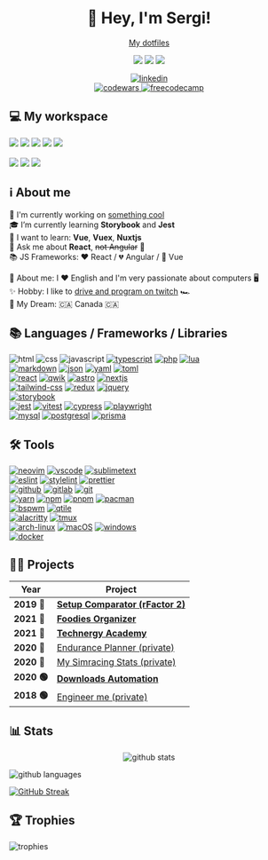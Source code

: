<!-- icons: https://github.com/alexandresanlim/Badges4-README.md-Profile -->

<h1 align="center">
  👋 Hey, I'm Sergi!
</h1>

<p align="center">
    <a href="https://github.com/Sergih28/dotfiles">My dotfiles</a>
</p>

<p align="center">
  <img src="https://img.shields.io/badge/Catalan%20%28native%29-FFD900?style=for-the-badge&logo=&logoColor=FFF" />
  <img src="https://img.shields.io/badge/Spanish%20%28native%29-AA151B?style=for-the-badge&logo=&logoColor=FFF" />
  <img src="https://img.shields.io/badge/English-00247D?style=for-the-badge&logo=&logoColor=FFF" />
</p>

<p align="center">
  <a href="https://www.linkedin.com/in/sergiheras/">
    <img alt="linkedin" src="https://img.shields.io/badge/linkedin-0077B5?style=for-the-badge&logo=linkedin&logoColor=FFF" />
  </a>
  </br>
  <a href="https://www.codewars.com/users/Sergih28/">
    <img alt="codewars" src="https://img.shields.io/badge/codewars-b1361e?style=for-the-badge&logo=codewars&logoColor=FFF" />
  </a>
  <a href="https://www.freecodecamp.org/sergi28">
    <img alt="freecodecamp" src="https://img.shields.io/badge/freecodecamp-27273D?style=for-the-badge&logo=freecodecamp&logoColor=FFF" />
  </a>
</p>

## 💻 My workspace

<p align="left">
  <img src="https://img.shields.io/badge/arch%20linux-1793D1?style=for-the-badge&logo=archlinux&logoColor=FFF" />
  <img src="https://img.shields.io/badge/windows-%230078D6.svg?&style=for-the-badge&logo=windows&logoColor=FFF" />
  <img src="https://img.shields.io/badge/intel-core i7 7700K-%230071C5.svg?&style=for-the-badge&logo=intel&logoColor=FFF" />
  <img src="https://img.shields.io/badge/RAM-16GB-%230071C5.svg?&style=for-the-badge&logoColor=FFF" />
  <img src="https://img.shields.io/badge/nvidia-gtx 970 @4Gb-%2376B900.svg?&style=for-the-badge&logo=nvidia&logoColor=FFF" />
  <br />
  <br />
  <img src="https://img.shields.io/badge/Apple-MacBook_Pro_2019 13%22-999999?style=for-the-badge&logo=apple&logoColor=FFF" />
  <img src="https://img.shields.io/badge/macOS 14 Sonoma-000000.svg?&style=for-the-badge&logo=apple&logoColor=FFF" />
  <img src="https://img.shields.io/badge/RAM-8GB-%230071C5.svg?&style=for-the-badge&logoColor=FFF" />
  <br/>
</p>

## ℹ️ About me

🔭 I'm currently working on [something cool](https://github.com/Sergih28/setup-comparator)  
🎓 I’m currently learning **Storybook** and **Jest**  
📘 I want to learn: **Vue**, **Vuex**, **Nuxtjs**  
💬 Ask me about **React**, ~~not Angular~~ 🤷  
📚 JS Frameworks: ♥️ React / 💔 Angular / 🧐 Vue  

🙋 About me: I ♥️ English and I'm very passionate about computers 🖥️  
✨ Hobby: I like to [drive and program on twitch](https://www.twitch.tv/sergi_heras) 🏎️  
💭 My Dream: 🇨🇦 Canada 🇨🇦  

## 📚 Languages / Frameworks / Libraries

![html](https://img.shields.io/badge/html-E34F26?style=for-the-badge&logo=html5&logoColor=FFF)
![css](https://img.shields.io/badge/css-1572B6?style=for-the-badge&logo=css3&logoColor=FFF)
![javascript](https://img.shields.io/badge/javascript-F7DF1E?style=for-the-badge&logo=javascript&logoColor=000)
[![typescript](https://img.shields.io/badge/typescript-007ACC?style=for-the-badge&logo=typescript&logoColor=FFF)](https://github.com/microsoft/TypeScript)
[![php](https://img.shields.io/badge/php-777BB4?style=for-the-badge&logo=php&logoColor=FFF)](https://www.php.net/)
[![lua](https://img.shields.io/badge/lua-000080?style=for-the-badge&logo=lua&logoColor=FFF)](https://www.lua.org)  
[![markdown](https://img.shields.io/badge/markdown-000?style=for-the-badge&logo=markdown&logoColor=FFF)](https://www.markdownguide.org)
[![json](https://img.shields.io/badge/json-5E5C5C?style=for-the-badge&logo=json&logoColor=FFF)](https://www.json.org/)
[![yaml](https://img.shields.io/badge/yaml-000?style=for-the-badge&logo=yaml&logoColor=FFF)](https://yaml.org)
[![toml](https://img.shields.io/badge/toml-000?style=for-the-badge&logo=toml&logoColor=FFF)](https://github.com/toml-lang/toml)  
[![react](https://img.shields.io/badge/react-20232A?style=for-the-badge&logo=react&logoColor=61DBFB)](https://github.com/facebook/react)
[![qwik](https://img.shields.io/badge/qwik-AC7Ef4?style=for-the-badge&logo=qwik&logoColor=FFF)](https://qwik.dev)
[![astro](https://img.shields.io/badge/astro-0D0E14?style=for-the-badge&logo=astro&logoColor=FFF)](https://astro.build/)
[![nextjs](https://img.shields.io/badge/nextjs-000?style=for-the-badge&logo=nextdotjs&logoColor=FFF)](https://github.com/vercel/next.js)  
[![tailwind-css](https://img.shields.io/badge/tailwind%20css-39BDF8?style=for-the-badge&logo=tailwind-css&logoColor=FFF)](https://tailwindcss.com)
[![redux](https://img.shields.io/badge/redux-593D88?style=for-the-badge&logo=redux&logoColor=FFF)](https://github.com/reduxjs/redux)
[![jquery](https://img.shields.io/badge/jquery-0769AD?style=for-the-badge&logo=jquery&logoColor=FFF)](https://github.com/jquery/jquery)  
[![storybook](https://img.shields.io/badge/storybook-FF4785?style=for-the-badge&logo=storybook&logoColor=FFF)](https://github.com/storybookjs/storybook)  
[![jest](https://img.shields.io/badge/jest-C21325?style=for-the-badge&logo=jest&logoColor=FFF)](https://github.com/facebook/jest)
[![vitest](https://img.shields.io/badge/vitest-5C7323?style=for-the-badge&logo=vitest&logoColor=FDC72B)](https://vitest.dev)
[![cypress](https://img.shields.io/badge/cypress-FFF?style=for-the-badge&logo=cypress&logoColor=1B1E2E)](https://www.cypress.io/)
[![playwright](https://img.shields.io/badge/playwright-1E8D22?style=for-the-badge&logo=playwright&logoColor=FFF)](https://playwright.dev/)  
[![mysql](https://img.shields.io/badge/mysql-00688F?style=for-the-badge&logo=mysql&logoColor=FFF)](https://www.mysql.com/)
[![postgresql](https://img.shields.io/badge/postgresql-316192?style=for-the-badge&logo=postgresql&logoColor=FFF)](https://github.com/postgres/postgres)
[![prisma](https://img.shields.io/badge/prisma-1B222D?style=for-the-badge&logo=prisma&logoColor=FFF)](https://github.com/prisma/prisma)

## 🛠 Tools

[![neovim](https://img.shields.io/badge/neovim-%2311AB00.svg?style=for-the-badge&logo=neovim&logoColor=FFF)](https://github.com/Sergih28/dotfiles/tree/master/.config/nvim)
[![vscode](https://img.shields.io/badge/VSCode-0078D4?style=for-the-badge&logo=vscodium&logoColor=FFF)](https://github.com/microsoft/vscode)
[![sublimetext](https://img.shields.io/badge/sublime%20text-%23575757.svg?style=for-the-badge&logo=sublimetext&logoColor=F89820)](https://www.sublimetext.com/)  
[![eslint](https://img.shields.io/badge/eslint-3A33D1?style=for-the-badge&logo=eslint&logoColor=FFF)](https://gist.github.com/Sergih28/fbedd3c05ad6caa3ea160e16074a3ba2)
[![stylelint](https://img.shields.io/badge/stylelint-263238?style=for-the-badge&logo=stylelint&logoColor=FFF)](https://gist.github.com/Sergih28/0fe894ed806387323d64f2325b6dbaf0)
[![prettier](https://img.shields.io/badge/prettier-F7B93E?style=for-the-badge&logo=prettier&logoColor=FFF)](https://gist.github.com/Sergih28/3fc7ba50e7dda58d0e91842c85a66c6d)  
[![github](https://img.shields.io/badge/github-100000?style=for-the-badge&logo=github&logoColor=FFF)](https://github.com/Sergih28)
[![gitlab](https://img.shields.io/badge/gitlab-330F63?style=for-the-badge&logo=gitlab&logoColor=FFF)](https://gitlab.com/sergih28)
[![git](https://img.shields.io/badge/git-F05032?style=for-the-badge&logo=git&logoColor=FFF)](https://github.com/git/git)  
[![yarn](https://img.shields.io/badge/yarn-2C8EBB?style=for-the-badge&logo=yarn&logoColor=FFF)](https://github.com/yarnpkg/yarn)
[![npm](https://img.shields.io/badge/npm-CB3837?style=for-the-badge&logo=npm&logoColor=FFF)](https://github.com/npm/cli)
[![pnpm](https://img.shields.io/badge/pnpm-F9AD00?style=for-the-badge&logo=pnpm&logoColor=FFF)](https://pnpm.io/)
[![pacman](https://img.shields.io/badge/pacman-000?style=for-the-badge&logo=pacman&logoColor=FFF)](https://wiki.archlinux.org/title/pacman)  
[![bspwm](https://img.shields.io/badge/bspwm-000?style=for-the-badge&logo=bspwm&logoColor=FFF)](https://github.com/baskerville/bspwm)
[![qtile](https://img.shields.io/badge/qtile-000?style=for-the-badge&logo=qtile&logoColor=FFF)](https://github.com/qtile/qtile)  
[![alacritty](https://img.shields.io/badge/alacritty-F46D01?style=for-the-badge&logo=alacritty&logoColor=FFF)](https://github.com/alacritty/alacritty)
[![tmux](https://img.shields.io/badge/tmux-1BB91F?style=for-the-badge&logo=tmux&logoColor=FFF)](https://github.com/tmux/tmux)  
[![arch-linux](https://img.shields.io/badge/arch%20linux-1793D1?style=for-the-badge&logo=archlinux&logoColor=FFF)](https://github.com/Sergih28/dotfiles)
[![macOS](https://img.shields.io/badge/mac%20OS-000?style=for-the-badge&logo=apple&logoColor=FFF)](https://www.apple.com/macos)
[![windows](https://img.shields.io/badge/windows-0078D6?style=for-the-badge&logo=windows&logoColor=FFF)](https://www.microsoft.com/en-us/windows)  
[![docker](https://img.shields.io/badge/docker-1D63ED?style=for-the-badge&logo=docker&logoColor=FFF)](https://www.docker.com/)

## 👨‍💻 Projects

| Year        | Project                                                                          |
|-------------|----------------------------------------------------------------------------------|
| **2019 🔴** | **[Setup Comparator (rFactor 2)](https://github.com/Sergih28/setup-comparator)** |
| **2021 🛑** | **[Foodies Organizer](https://github.com/Sergih28/foodies-organizer)**           |
| **2021 🛑** | **[Technergy Academy](https://github.com/goras-dev/technergy-academy)**          |
| **2020 🛑** | [Endurance Planner (private)](https://endurance-planner.web.app)                 |
| **2020 🛑** | [My Simracing Stats (private)](https://sergi-heras.herokuapp.com)                |
| **2020 🟢** | **[Downloads Automation](https://github.com/Sergih28/downloads-automation)**     |
| **2018 🟢** | [Engineer me (private)](https://sergih28.gitlab.io/engineer-me/)                 |

## 📊 Stats

<p align="center">
  <img alt="github stats" src="https://github-readme-stats.vercel.app/api?username=sergih28&show_icons=true&theme=catppuccin_mocha" />
</p>

![github languages](https://github-readme-stats.vercel.app/api/top-langs/?username=sergih28&layout=compact&theme=catppuccin_mocha)

[![GitHub Streak](https://github-readme-streak-stats.herokuapp.com?user=sergih28&theme=catppuccin_mocha)](https://git.io/streak-stats)

## 🏆 Trophies

![trophies](https://github-profile-trophy.vercel.app/?username=Sergih28&row=2&column=3&margin-w=15&margin-h=15&theme=dracula)
